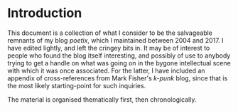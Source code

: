 # Introduction

This document is a collection of what I consider to be the salvageable remnants of my blog _poetix_, which I maintained between 2004 and 2017. I have edited lightly, and left the cringey bits in. It may be of interest to people who found the blog itself interesting, and possibly of use to anybody trying to get a handle on what was going on in the bygone intellectual scene with which it was once associated. For the latter, I have included an appendix of cross-references from Mark Fisher's _k-punk_ blog, since that is the most likely starting-point for such inquiries.

The material is organised thematically first, then chronologically.
